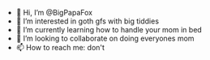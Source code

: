 - 👋 Hi, I’m @BigPapaFox
- 👀 I’m interested in goth gfs with big tiddies
- 🌱 I’m currently learning how to handle your mom in bed
- 💞️ I’m looking to collaborate on doing everyones mom
- 📫 How to reach me: don't

<!---
BigPapaFox is a ✨ special ✨ repository because its `README.md` (this file) appears on your GitHub profile.
You can click the Preview link to take a look at your changes.
--->
